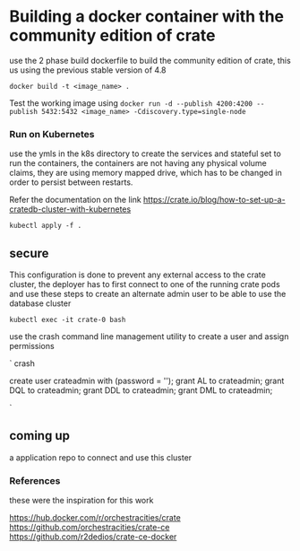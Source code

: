 # Building a docker container with the community edition of crate

use the 2 phase build dockerfile to build the community edition of crate, this us using the previous stable version of 4.8

`docker build -t <image_name> .`

Test the working image using
`docker run -d --publish 4200:4200 --publish 5432:5432 <image_name> -Cdiscovery.type=single-node`

### Run on Kubernetes

use the ymls in the k8s directory to create the services and stateful set to run the containers, the containers are not having any physical volume claims, they are using memory mapped drive, which has to be changed in order to persist between restarts.

Refer the documentation on the link https://crate.io/blog/how-to-set-up-a-cratedb-cluster-with-kubernetes

`kubectl apply -f .`

## secure
This configuration is done to prevent any external access to the crate cluster, the deployer has to first connect to one of the running crate pods and use these steps to create an alternate admin user to be able to use the database cluster

` kubectl exec -it crate-0 bash `

use the crash command line management utility to create a user and assign permissions 

`
crash

create user crateadmin with (password = '<password>');
grant AL to crateadmin;
grant DQL to crateadmin;
grant DDL to crateadmin;
grant DML to crateadmin;

`

## coming up
a application repo to connect and use this cluster


### References
these were the inspiration for this work

https://hub.docker.com/r/orchestracities/crate
https://github.com/orchestracities/crate-ce
https://github.com/r2dedios/crate-ce-docker
